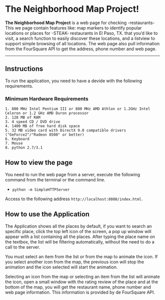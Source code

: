 # The Neighborhood Map Project!

**The Neighborhood Map Project** is a web page for checking -restaurants- This we page contain features like: map markers to identify popular locations or places for -STEAK- restaurants in El Paso, TX. that you’d like to visit, a search function to easily discover these locations, and a listview to support simple browsing of all locations. The web page also pull information from the FourSquare API to get the address, phone number and web page.

____________________________________________

## Instructions

To run the application, you need to have a devide with the following requirements.

### Minimum Hardware Requirements
	1. 800 MHz Intel Pentium III or 800 MHz AMD Athlon or 1.2GHz Intel Celeron or 1.2 GHz AMD Duron processor 
	2. 128 MB of RAM
	3. 4 speed CD / DVD drive
	4. 1400 MB of free hard disk space 
	5. 32 MB video card with DirectX 9.0 compatible drivers  ("GeForce2"/"Radeon 8500" or better)
	6. Keyboard
	7. Mouse
	8. python 2.7/3.1

## How to view the page

You need to run the web page from a server, execute the following command from the terminal or the command line.


* `python -m SimpleHTTPServer`

Access to the following address `http://localhost:8080/index.html`.

## How to use the Application

The Application shows all the places by default, if you want to search an specific place, click the top left icon of the screen, a pop up window will appear with a list containing all the places. After typing the place name on the textbox, the list will be filtering automatically, without the need to do a call to the server.

You must select an item from the list or from the map to animate the icon. If you select another icon from the map, the previous icon will stop the animation and the icon selected will start the animation.

Selecting an icon from the map or selecting an item from the list will animate the icon, open a small window with the rating review of the place and at the bottom of the map, you will get the restaurant name, phone number and web page information. This information is provided by de FourSquare API.
